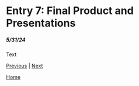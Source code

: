 # Entry 7: Final Product and Presentations
##### 5/31/24

Text

[Previous](entry06.md) | [Next](entry08.md)

[Home](../README.md)
